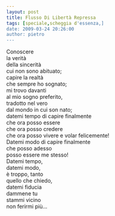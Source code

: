 ```yaml
---
layout: post
title: Flusso Di Libertà Repressa
tags: [speciale,scheggia d'essenza,]
date: 2009-03-24 20:26:00
author: pietro
---
```

Conoscere<br/>la verità<br/>della sincerità<br/>cui non sono abituato;<br/>capire la realtà<br/>che sempre ho sognato;<br/>mi trovo davanti<br/>al mio sogno preferito,<br/>tradotto nel vero<br/>dal mondo in cui son nato;<br/>datemi tempo di capire finalmente<br/>che ora posso essere<br/>che ora posso credere<br/>che ora posso vivere e volar felicemente!<br/>Datemi modo di capire finalmente<br/>che posso adesso<br/>posso essere me stesso!<br/>Datemi tempo,<br/>datemi modo,<br/>è troppo, tanto<br/>quello che chiedo,<br/>datemi fiducia<br/>dammene tu<br/>stammi vicino<br/>non ferirmi più...
